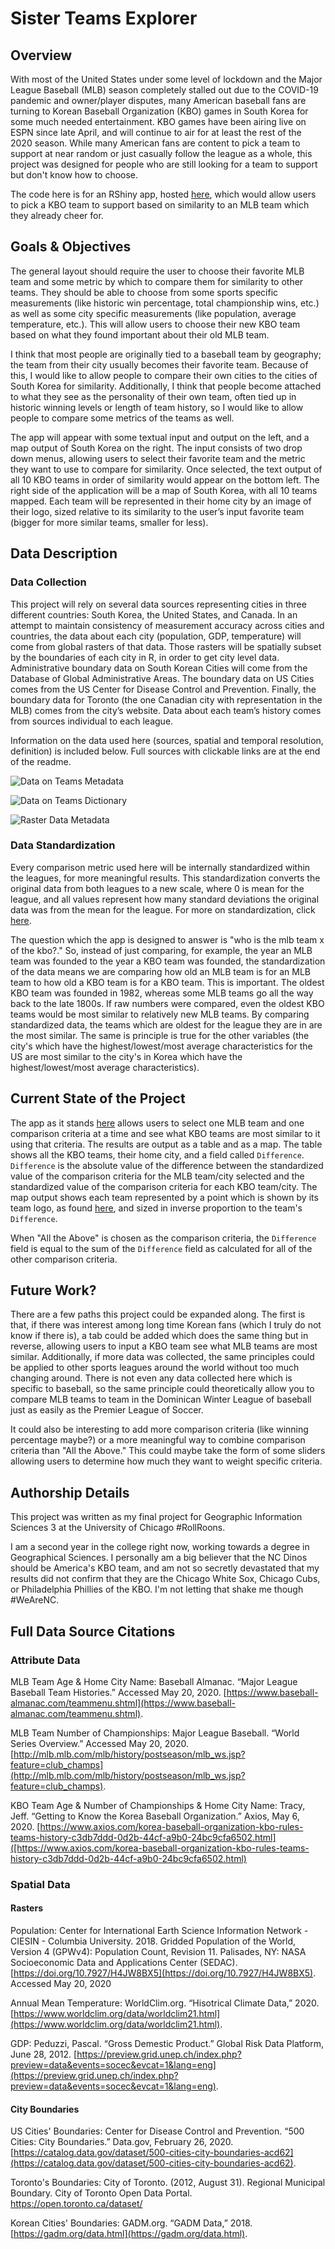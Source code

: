 # Sister Teams Explorer

## Overview

With most of the United States under some level of lockdown and the Major League Baseball (MLB) season completely stalled out due to the COVID-19 pandemic and owner/player disputes, many American baseball fans are turning to Korean Baseball Organization (KBO) games in South Korea for some much needed entertainment. KBO games have been airing live on ESPN since late April, and will continue to air for at least the rest of the 2020 season. While many American fans are content to pick a team to support at near random or just casually follow the league as a whole, this project was designed for people who are still looking for a team to support but don't know how to choose. 

The code here is for an RShiny app, hosted [here](https://isaacrand.shinyapps.io/Sister-Teams-Explorer/), which would allow users to pick a KBO team to support based on similarity to an MLB team which they already cheer for.

## Goals & Objectives

 The general layout should require the user to choose their favorite MLB team and some metric by which to compare them for similarity to other teams. They should be able to choose from some sports specific measurements (like historic win percentage, total championship wins, etc.) as well as some city specific measurements (like population, average temperature, etc.). This will allow users to choose their new KBO team based on what they found important about their old MLB team.

 I think that most people are originally tied to a baseball team by geography; the team from their city usually becomes their favorite team. Because of this, I would like to allow people to compare their own cities to the cities of South Korea for similarity. Additionally, I think that people become attached to what they see as the personality of their own team, often tied up in historic winning levels or length of team history, so I would like to allow people to compare some metrics of the teams as well. 
 	
  The app will appear with some textual input and output on the left, and a map output of South Korea on the right. The input consists of two drop down menus, allowing users to select their favorite team and the metric they want to use to compare for similarity. Once selected, the text output of all 10 KBO teams in order of similarity would appear on the bottom left. The right side of the application will be a map of South Korea, with all 10 teams mapped. Each team will be represented in their home city by an image of their logo, sized relative to its similarity to the user’s input favorite team (bigger for more similar teams, smaller for less). 

## Data Description

### Data Collection

This project will rely on several data sources representing cities in three different countries: South Korea, the United States, and Canada. In an attempt to maintain consistency of measurement accuracy across cities and countries, the data about each city (population, GDP, temperature) will come from global rasters of that data. Those rasters will be spatially subset by the boundaries of each city in R, in order to get city level data. Administrative boundary data on South Korean Cities will come from the Database of Global Administrative Areas. The boundary data on US Cities comes from the US Center for Disease Control and Prevention. Finally, the boundary data for Toronto (the one Canadian city with representation in the MLB) comes from the city’s website. Data about each team’s history comes from sources individual to each league. 

Information on the data used here (sources, spatial and temporal resolution, definition) is included below. Full sources with clickable links are at the end of the readme.

![Data on Teams Metadata](readme_imgs/sis_teams_data.png)

![Data on Teams Dictionary](readme_imgs/sis_teams_data_dict.png)

![Raster Data Metadata](readme_imgs/sis_rasts_data.png)


### Data Standardization

Every comparison metric used here will be internally standardized within the leagues, for more meaningful results. This standardization converts the original data from both leagues to a new scale, where 0 is mean for the league, and all values represent how many standard deviations the original data was from the mean for the league. For more on standardization, click [here](https://www.statisticshowto.com/standardized-variables/#:~:text=In%20statistics%2C%20standardized%20variables%20are,were%20measured%20on%20different%20scales.). 
 
The question which the app is designed to answer is "who is the mlb team x of the kbo?." So, instead of just comparing, for example, the year an MLB team was founded to the year a KBO team was founded, the standardization of the data means we are comparing how old an MLB team is for an MLB team to how old a KBO team is for a KBO team. This is important. The oldest KBO team was founded in 1982, whereas some MLB teams go all the way back to the late 1800s. If raw numbers were compared, even the oldest KBO teams would be most similar to relatively new MLB teams. By comparing standardized data, the teams which are oldest for the league they are in are the most similar. The same is principle is true for the other variables (the city's which have the highest/lowest/most average characteristics for the US are most similar to the city's in Korea which have the highest/lowest/most average characteristics).

## Current State of the Project

The app as it stands [here](https://isaacrand.shinyapps.io/Sister-Teams-Explorer/) allows users to select one MLB team and one comparison criteria at a time and see what KBO teams are most similar to it using that criteria. The results are output as a table and as a map. The table shows all the KBO teams, their home city, and a field called `Difference`. `Difference` is the absolute value of the difference between the standardized value of the comparison criteria for the MLB team/city selected and the standardized value of the comparison criteria for each KBO team/city. The map output shows each team represented by a point which is shown by its team logo, as found [here](https://forums.ootpdevelopments.com/showthread.php?t=277508), and sized in inverse proportion to the team's `Difference`.

When "All the Above" is chosen as the comparison criteria, the `Difference` field is equal to the sum of the `Difference` field  as calculated for all of the other comparison criteria.

## Future Work?

There are a few paths this project could be expanded along. The first is that, if there was interest among long time Korean fans (which I truly do not know if there is), a tab could be added which does the same thing but in reverse, allowing users to input a KBO team see what MLB teams are most similar. Additionally, if more data was collected, the same principles could be applied to other sports leagues around the world without too much changing around. There is not even any data collected here which is specific to baseball, so the same principle could theoretically allow you to compare MLB teams to team in the Dominican Winter League of baseball just as easily as the Premier League of Soccer.

It could also be interesting to add more comparison criteria (like winning percentage maybe?) or a more meaningful way to combine comparison criteria than "All the Above." This could maybe take the form of some sliders allowing users to determine how much they want to weight specific criteria.

## Authorship Details

This project was written as my final project for Geographic Information Sciences 3 at the University of Chicago #RollRoons.

I am a second year in the college right now, working towards a degree in Geographical Sciences. I personally am a big believer that the NC Dinos should be America's KBO team, and am not so secretly devastated that my results did not confirm that they are the Chicago White Sox, Chicago Cubs, or Philadelphia Phillies of the KBO. I'm not letting that shake me though #WeAreNC. 

## Full Data Source Citations

### Attribute Data
MLB Team Age & Home City Name:
Baseball Almanac. “Major League Baseball Team Histories.” Accessed May 20, 2020. [https://www.baseball-almanac.com/teammenu.shtml](https://www.baseball-almanac.com/teammenu.shtml).

MLB Team Number of Championships:
Major League Baseball. “World Series Overview.” Accessed May 20, 2020. [http://mlb.mlb.com/mlb/history/postseason/mlb_ws.jsp?feature=club_champs](http://mlb.mlb.com/mlb/history/postseason/mlb_ws.jsp?feature=club_champs).   

KBO Team Age & Number of Championships & Home City Name:
Tracy, Jeff. “Getting to Know the Korea Baseball Organization.” Axios, May 6, 2020. [https://www.axios.com/korea-baseball-organization-kbo-rules-teams-history-c3db7ddd-0d2b-44cf-a9b0-24bc9cfa6502.html]([https://www.axios.com/korea-baseball-organization-kbo-rules-teams-history-c3db7ddd-0d2b-44cf-a9b0-24bc9cfa6502.html)

### Spatial Data

#### Rasters
Population:
Center for International Earth Science Information Network - CIESIN - Columbia University. 2018. Gridded Population of the World, Version 4 (GPWv4): Population Count, Revision 11. Palisades, NY: NASA Socioeconomic Data and Applications Center (SEDAC). [https://doi.org/10.7927/H4JW8BX5](https://doi.org/10.7927/H4JW8BX5). Accessed May 20, 2020

Annual Mean Temperature:
WorldClim.org. “Hisotrical Climate Data,” 2020. [https://www.worldclim.org/data/worldclim21.html](https://www.worldclim.org/data/worldclim21.html).

GDP:
Peduzzi, Pascal. “Gross Demestic Product.” Global Risk Data Platform, June 28, 2012. [https://preview.grid.unep.ch/index.php?preview=data&events=socec&evcat=1&lang=eng](https://preview.grid.unep.ch/index.php?preview=data&events=socec&evcat=1&lang=eng).

#### City Boundaries

US Cities' Boundaries:
Center for Disease Control and Prevention. “500 Cities: City Boundaries.” Data.gov, February 26, 2020. [https://catalog.data.gov/dataset/500-cities-city-boundaries-acd62](https://catalog.data.gov/dataset/500-cities-city-boundaries-acd62).

Toronto's Boundaries:
City of Toronto. (2012, August 31). Regional Municipal Boundary. City of Toronto Open Data Portal. https://open.toronto.ca/dataset/

Korean Cities' Boundaries:
GADM.org. “GADM Data,” 2018. [https://gadm.org/data.html](https://gadm.org/data.html).
